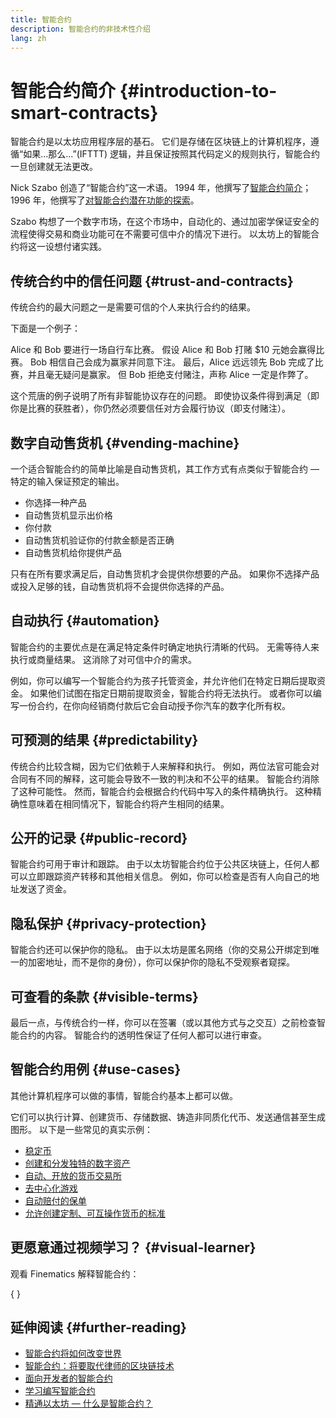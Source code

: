 ```yaml
---
title: 智能合约
description: 智能合约的非技术性介绍
lang: zh
---
```


# 智能合约简介 {#introduction-to-smart-contracts}

智能合约是以太坊应用程序层的基石。 它们是存储在区块链上的计算机程序，遵循“如果...那么...”(IFTTT) 逻辑，并且保证按照其代码定义的规则执行，智能合约一旦创建就无法更改。

Nick Szabo 创造了“智能合约”这一术语。 1994 年，他撰写了[智能合约简介](https://www.fon.hum.uva.nl/rob/Courses/InformationInSpeech/CDROM/Literature/LOTwinterschool2006/szabo.best.vwh.net/smart.contracts.html)；1996 年，他撰写了[对智能合约潜在功能的探索](https://www.fon.hum.uva.nl/rob/Courses/InformationInSpeech/CDROM/Literature/LOTwinterschool2006/szabo.best.vwh.net/smart_contracts_2.html)。

Szabo 构想了一个数字市场，在这个市场中，自动化的、通过加密学保证安全的流程使得交易和商业功能可在不需要可信中介的情况下进行。 以太坊上的智能合约将这一设想付诸实践。

## 传统合约中的信任问题 {#trust-and-contracts}

传统合约的最大问题之一是需要可信的个人来执行合约的结果。

下面是一个例子：

Alice 和 Bob 要进行一场自行车比赛。 假设 Alice 和 Bob 打赌 $10 元她会赢得比赛。 Bob 相信自己会成为赢家并同意下注。 最后，Alice 远远领先 Bob 完成了比赛，并且毫无疑问是赢家。 但 Bob 拒绝支付赌注，声称 Alice 一定是作弊了。

这个荒唐的例子说明了所有非智能协议存在的问题。 即使协议条件得到满足（即你是比赛的获胜者），你仍然必须要信任对方会履行协议（即支付赌注）。

## 数字自动售货机 {#vending-machine}

一个适合智能合约的简单比喻是自动售货机，其工作方式有点类似于智能合约 — 特定的输入保证预定的输出。

- 你选择一种产品
- 自动售货机显示出价格
- 你付款
- 自动售货机验证你的付款金额是否正确
- 自动售货机给你提供产品

只有在所有要求满足后，自动售货机才会提供你想要的产品。 如果你不选择产品或投入足够的钱，自动售货机将不会提供你选择的产品。

## 自动执行 {#automation}

智能合约的主要优点是在满足特定条件时确定地执行清晰的代码。 无需等待人来执行或商量结果。 这消除了对可信中介的需求。

例如，你可以编写一个智能合约为孩子托管资金，并允许他们在特定日期后提取资金。 如果他们试图在指定日期前提取资金，智能合约将无法执行。 或者你可以编写一份合约，在你向经销商付款后它会自动授予你汽车的数字化所有权。

## 可预测的结果 {#predictability}

传统合约比较含糊，因为它们依赖于人来解释和执行。 例如，两位法官可能会对合同有不同的解释，这可能会导致不一致的判决和不公平的结果。 智能合约消除了这种可能性。 然而，智能合约会根据合约代码中写入的条件精确执行。 这种精确性意味着在相同情况下，智能合约将产生相同的结果。

## 公开的记录 {#public-record}

智能合约可用于审计和跟踪。 由于以太坊智能合约位于公共区块链上，任何人都可以立即跟踪资产转移和其他相关信息。 例如，你可以检查是否有人向自己的地址发送了资金。

## 隐私保护 {#privacy-protection}

智能合约还可以保护你的隐私。 由于以太坊是匿名网络（你的交易公开绑定到唯一的加密地址，而不是你的身份），你可以保护你的隐私不受观察者窥探。

## 可查看的条款 {#visible-terms}

最后一点，与传统合约一样，你可以在签署（或以其他方式与之交互）之前检查智能合约的内容。 智能合约的透明性保证了任何人都可以进行审查。

## 智能合约用例 {#use-cases}

其他计算机程序可以做的事情，智能合约基本上都可以做。

它们可以执行计算、创建货币、存储数据、铸造非同质化代币、发送通信甚至生成图形。 以下是一些常见的真实示例：

- [稳定币](/stablecoins/)
- [创建和分发独特的数字资产](/nft/)
- [自动、开放的货币交易所](/get-eth/#dex)
- [去中心化游戏](/dapps/?category=gaming)
- [自动赔付的保单](https://etherisc.com/)
- [允许创建定制、可互操作货币的标准](/developers/docs/standards/tokens/)

## 更愿意通过视频学习？ {#visual-learner}

观看 Finematics 解释智能合约：

{
<YouTube id="pWGLtjG-F5c" />
}

## 延伸阅读 {#further-reading}

- [智能合约将如何改变世界](https://www.youtube.com/watch?v=pA6CGuXEKtQ)
- [智能合约：将要取代律师的区块链技术](https://blockgeeks.com/guides/smart-contracts/)
- [面向开发者的智能合约](/developers/docs/smart-contracts/)
- [学习编写智能合约](/developers/learning-tools/)
- [精通以太坊 — 什么是智能合约？](https://github.com/ethereumbook/ethereumbook/blob/develop/07smart-contracts-solidity.asciidoc#what-is-a-smart-contract)
